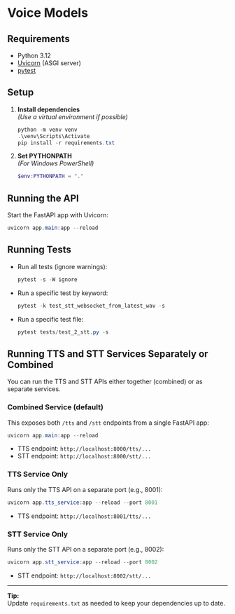 # Voice Models

## Requirements

- Python 3.12
- [Uvicorn](https://www.uvicorn.org/) (ASGI server)
- [pytest](https://docs.pytest.org/en/stable/)

## Setup

1. **Install dependencies**  
   *(Use a virtual environment if possible)*

   ```powershell
   python -m venv venv
   .\venv\Scripts\Activate
   pip install -r requirements.txt
   ```

2. **Set PYTHONPATH**  
   *(For Windows PowerShell)*

   ```powershell
   $env:PYTHONPATH = "."
   ```

## Running the API

Start the FastAPI app with Uvicorn:

```powershell
uvicorn app.main:app --reload
```

## Running Tests

- Run all tests (ignore warnings):

  ```powershell
  pytest -s -W ignore
  ```

- Run a specific test by keyword:

  ```powershell
  pytest -k test_stt_websocket_from_latest_wav -s
  ```

- Run a specific test file:

  ```powershell
  pytest tests/test_2_stt.py -s
  ```

## Running TTS and STT Services Separately or Combined

You can run the TTS and STT APIs either together (combined) or as separate services.

### Combined Service (default)
This exposes both `/tts` and `/stt` endpoints from a single FastAPI app:

```powershell
uvicorn app.main:app --reload
```

- TTS endpoint:   `http://localhost:8000/tts/...`
- STT endpoint:   `http://localhost:8000/stt/...`

### TTS Service Only
Runs only the TTS API on a separate port (e.g., 8001):

```powershell
uvicorn app.tts_service:app --reload --port 8001
```
- TTS endpoint:   `http://localhost:8001/tts/...`

### STT Service Only
Runs only the STT API on a separate port (e.g., 8002):

```powershell
uvicorn app.stt_service:app --reload --port 8002
```
- STT endpoint:   `http://localhost:8002/stt/...`

---

**Tip:**  
Update `requirements.txt` as needed to keep your dependencies up to date.